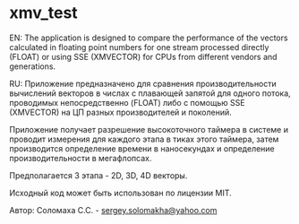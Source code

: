 # xmv_test
EN: The application is designed to compare the performance of the vectors calculated in floating point numbers for one stream processed directly (FLOAT) or using SSE (XMVECTOR) for CPUs from different vendors and generations.

RU: Приложение предназначено для сравнения производительности вычислений векторов в числах с плавающей запятой для одного потока, проводимых непосредственно (FLOAT) либо с помощью SSE (XMVECTOR) на ЦП разных производителей и поколений.

Приложение получает разрешение высокоточного таймера в системе и проводит измерения для каждого этапа в тиках этого таймера, затем производится определение времени в наносекундах и определение производительности в мегафлопсах.

Предполагается 3 этапа - 2D, 3D, 4D векторы.

Исходный код может быть использован по лицензии MIT.
	
Автор: Соломаха С.С. - sergey.solomakha@yahoo.com

